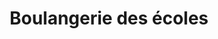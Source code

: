 ---
title: "Boulangerie des écoles"
url: /chelles/boulangerie-des-ecoles-avenue-claude-bernard/
shop: Bäckerei
---
